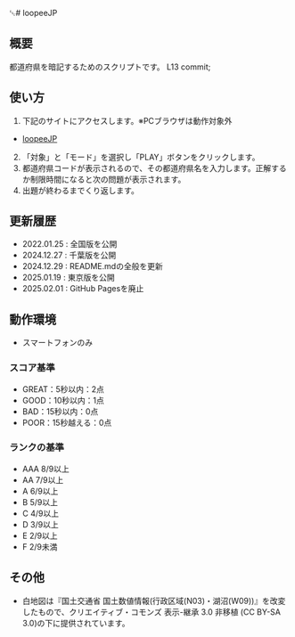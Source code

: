 ␛# loopeeJP

## 概要
都道府県を暗記するためのスクリプトです。
L13 commit;
## 使い方
1. 下記のサイトにアクセスします。※PCブラウザは動作対象外
* [loopeeJP](https://loopee.jp/)
2. 「対象」と「モード」を選択し「PLAY」ボタンをクリックします。
3. 都道府県コードが表示されるので、その都道府県名を入力します。正解するか制限時間になると次の問題が表示されます。
4. 出題が終わるまでくり返します。

## 更新履歴
* 2022.01.25 : 全国版を公開
* 2024.12.27 : 千葉版を公開
* 2024.12.29 : README.mdの全般を更新
* 2025.01.19 : 東京版を公開
* 2025.02.01 : GitHub Pagesを廃止

## 動作環境
* スマートフォンのみ

### スコア基準
* GREAT：5秒以内：2点
* GOOD：10秒以内：1点
* BAD：15秒以内：0点
* POOR：15秒越える：0点

### ランクの基準
* AAA  8/9以上
* AA 7/9以上
* A 6/9以上
* B 5/9以上
* C 4/9以上
* D 3/9以上
* E 2/9以上
* F 2/9未満

## その他
* 白地図は『国土交通省 国土数値情報(行政区域(N03)・湖沼(W09))』を改変したもので、クリエイティブ・コモンズ 表示-継承 3.0 非移植 (CC BY-SA 3.0)の下に提供されています。
